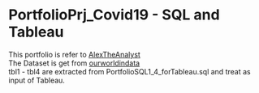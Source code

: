 # PortfolioPrj_Covid19 - SQL and Tableau
This portfolio is refer to [AlexTheAnalyst](https://github.com/AlexTheAnalyst/PortfolioProjects/blob/main/COVID%20Portfolio%20Project%20-%20Data%20Exploration.sql)  
The Dataset is get from [ourworldindata](https://ourworldindata.org/covid-deaths)  
tbl1 - tbl4 are extracted from PortfolioSQL1_4_forTableau.sql and treat as input of Tableau.




